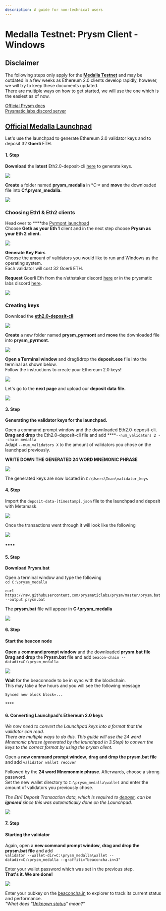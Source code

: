 ```yaml
---
description: A guide for non-technical users
---
```


# Medalla Testnet: Prysm Client - Windows

## Disclaimer

The following steps only apply for the [**Medalla Testnet**](https://beaconcha.in/) and may be outdated in a few weeks as Ethereum 2.0 clients develop rapidly, however, we will try to keep these documents updated.  
There are multiple ways on how to get started, we will use the one which is the easiest as of now.    
  
[Official Prysm docs](https://docs.prylabs.network/docs/getting-started)  
[Prysmatic labs discord server](https://discord.gg/wJW7Rjk)

## [Official **Medalla** Launchpad](https://medalla.launchpad.ethereum.org/)

Let's use the launchpad to generate Ethereum 2.0 validator keys and to deposit 32 **Goerli** ETH.

#### 1. Step

**Download** the **latest** Eth2.0-deposit-cli [here](https://github.com/ethereum/eth2.0-deposit-cli/releases/) to generate keys.

![](../../.gitbook/assets/image%20%28153%29.png)

**Create** a folder named **prysm\_medalla** in **C:\** and **move** the downloaded file into **C:\prysm\_medalla**.

![](../../.gitbook/assets/2020-08-05_11-39-50.gif)

###  **Choosing Eth1 & Eth2 clients**

Head over to ****the [Pyrmont launchpad](https://pyrmont.launchpad.ethereum.org/)  
Choose **Geth as your Eth 1** client and in the next step choose **Prysm as your Eth 2 client.**

![](../../.gitbook/assets/image%20%28184%29.png)

**Generate Key Pairs**  
Choose the amount of validators you would like to run and Windows as the operating system.  
Each validator will cost 32 Goerli ETH.  
  
**Request** Goerli Eth from the r/ethstaker discord [here](https://discord.gg/3fAHvPD) or in the prysmatic labs discord [here](https://discord.gg/gmSMfrF).

![](../../.gitbook/assets/image%20%28158%29.png)

### Creating keys

Download the [**eth2.0-deposit-cli**](https://github.com/ethereum/eth2.0-deposit-cli)

![](../../.gitbook/assets/image%20%28186%29.png)

**Create** a new folder named **prysm\_pyrmont** and **move** the downloaded file into **prysm\_pyrmont**.

![](../../.gitbook/assets/2020-11-18_12-02-09.gif)



**Open a Terminal window** and drag&drop the **deposit.exe** file into the terminal as shown below.  
Follow the instructions to create your Ethereum 2.0 keys!

![](../../.gitbook/assets/2020-11-18_12-17-59.gif)

  
  
Let's go to the **next page** and upload our **deposit data file.**

![](../../.gitbook/assets/image%20%28156%29.png)

#### 3. Step 

**Generating the validator keys for the launchpad.**  
  
  
Open a command prompt window and the downloaded Eth2.0-deposit-cli.  
**Drag and drop** the Eth2.0-deposit-cli file and add ****`--num_validators 2 --chain medalla`  
Adapt `--num_validators X` to the amount of validators you chose on the launchpad previously.  
  
**WRITE DOWN THE GENERATED 24 WORD MNEMONIC PHRASE** 

![](../../.gitbook/assets/2020-08-05_12-25-54.gif)

The generated keys are now located in `C:\Users\Inan\validator_keys`

#### 

#### 4. Step

Import the `deposit-data-[timestamp].json` file to the launchpad and deposit with Metamask.

![](../../.gitbook/assets/2020-08-05_12-34-29.gif)

Once the transactions went through it will look like the following

![](../../.gitbook/assets/image%20%28155%29.png)

#### \*\*\*\*

#### **5. Step**

**Download Prysm.bat**  
  
Open a terminal window and type the following  
`cd C:\prysm_medalla`  
  
`curl https://raw.githubusercontent.com/prysmaticlabs/prysm/master/prysm.bat --output prysm.bat`

The **prysm.bat** file will appear in **C:\prysm\_medalla**

![](../../.gitbook/assets/prysmbatdownload%20%281%29.png)

#### 6. Step

#### Start the beacon node

**Open** a **command prompt window** and the downloaded **prysm.bat file  
Drag and drop** the **Prysm.bat** file and add `beacon-chain --datadir=C:\prysm_medalla`

![](../../.gitbook/assets/2020-08-05_13-11-27.gif)

**Wait** for the beaconnode to be in sync with the blockchain.   
This may take a few hours and you will see the following message  
  
`Synced new block block=...`

\*\*\*\*

#### **6. Converting Launchpad's Ethereum 2.0 keys** 

_We now need to convert the Launchpad keys into a format that the validator can read.   
There are multiple ways to do this. This guide will use the 24 word Mnemonic phrase \(generated by the launchpad in 3.Step\) to convert the keys to the correct format by using the prysm client._  
  
Open a **new command prompt window**, **drag and drop the prysm.bat file** and add `validator wallet recover`

Followed by the **24 word Mnemonmic phrase**. Afterwards, choose a strong password.  
Set the new wallet directory to `C:\prysm_medalla\wallet` and enter the amount of validators you previously chose.   
  
_The Eth1 Deposit Transaction data, which is required to_ [_deposit_](https://kb.beaconcha.in/ethereum-2.0-and-depositing-process/depositing-to-ethereum-2.0#create-eth-2-0-keys)_, can be **ignored** since this was automatically done on the Launchpad._

![](../../.gitbook/assets/image%20%28154%29.png)

#### 7. Step

#### Starting the validator

Again, open a **new command prompt window**, **drag and drop the prysm.bat file** and add   
`validator --wallet-dir=C:\prysm_medalla\wallet --datadir=C:\prysm_medalla --graffiti="beaconcha.in<3"`

Enter your wallet password which was set in the previous step.   
**That's it. We are done!**

![](../../.gitbook/assets/validator.png)

Enter your pubkey on the [beaconcha.in](https://beaconcha.in/) to explorer to track its current status and performance.  
_"What does "_[_Unknown status_](https://kb.beaconcha.in/ethereum-2.0-and-depositing-process)_" mean?"_ 

